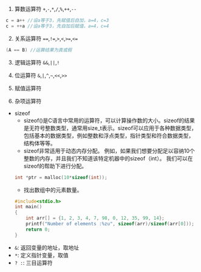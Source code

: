 1. 算数运算符
`+`,`-`,`*`,`/`,`%`,`++`,`--`
```c
c = a++ //设a等于3，先赋值后自加，a=4，c=3
c = ++a //设a等于3，先自加后赋值，a=4，c=4
```
2. 关系运算符
`==`,`!=`,`>`,`<`,`>=`,`<=`
```c
(A == B) //运算结果为真或假
```
3. 逻辑运算符
`&&`,`||`,`!`
4. 位运算符
`&`,`|`,`^`,`~`,`<<`,`>>`
5. 赋值运算符

6. 杂项运算符
- sizeof 
    -  sizeof()是C语言中常用的运算符，可以计算操作数的大小。sizeof的结果是无符号整数类型，通常用size_t表示。sizeof可以应用于各种数据类型，包括基本的数据类型，例如整数和浮点类型，指针类型和符合数据类型，结构体等等。
    - sizeof非常适用于动态内存分配。 例如，如果我们想要分配足以容纳10个整数的内存，并且我们不知道该特定机器中的sizeof（int）。 我们可以在sizeof的帮助下进行分配。
    ```c
    int *ptr = malloc(10*sizeof(int)); 
    ```
    - 找出数组中的元素数量。
    ```c
    #include<stdio.h> 
    int main() 
    { 
        int arr[] = {1, 2, 3, 4, 7, 98, 0, 12, 35, 99, 14}; 
        printf("Number of elements :%zu", sizeof(arr)/sizeof(arr[0])); 
        return 0; 
    }  
    ```
- `&`: 返回变量的地址，取地址
- `*`: 定义指针变量，取值
- `? :`: 三目运算符